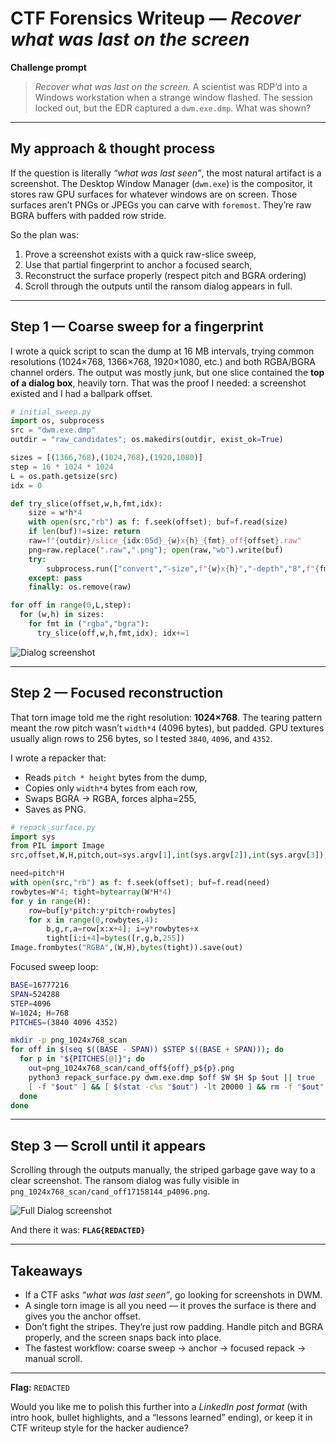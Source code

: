# CTF Forensics Writeup — *Recover what was last on the screen*

**Challenge prompt**

> *Recover what was last on the screen.*
> A scientist was RDP’d into a Windows workstation when a strange window flashed. The session locked out, but the EDR captured a `dwm.exe.dmp`. What was shown?

---

## My approach & thought process

If the question is literally *“what was last seen”*, the most natural artifact is a screenshot. The Desktop Window Manager (`dwm.exe`) is the compositor, it stores raw GPU surfaces for whatever windows are on screen. Those surfaces aren’t PNGs or JPEGs you can carve with `foremost`. They’re raw BGRA buffers with padded row stride.

So the plan was:
1. Prove a screenshot exists with a quick raw-slice sweep,
2. Use that partial fingerprint to anchor a focused search, 
3. Reconstruct the surface properly (respect pitch and BGRA ordering)
4. Scroll through the outputs until the ransom dialog appears in full.

---

## Step 1 — Coarse sweep for a fingerprint

I wrote a quick script to scan the dump at 16 MB intervals, trying common resolutions (1024×768, 1366×768, 1920×1080, etc.) and both RGBA/BGRA channel orders. The output was mostly junk, but one slice contained the **top of a dialog box**, heavily torn. That was the proof I needed: a screenshot existed and I had a ballpark offset.

```python
# initial_sweep.py
import os, subprocess
src = "dwm.exe.dmp"
outdir = "raw_candidates"; os.makedirs(outdir, exist_ok=True)

sizes = [(1366,768),(1024,768),(1920,1080)]
step = 16 * 1024 * 1024
L = os.path.getsize(src)
idx = 0

def try_slice(offset,w,h,fmt,idx):
    size = w*h*4
    with open(src,"rb") as f: f.seek(offset); buf=f.read(size)
    if len(buf)!=size: return
    raw=f"{outdir}/slice_{idx:05d}_{w}x{h}_{fmt}_off{offset}.raw"
    png=raw.replace(".raw",".png"); open(raw,"wb").write(buf)
    try:
        subprocess.run(["convert","-size",f"{w}x{h}","-depth","8",f"{fmt}:{raw}",png],check=True)
    except: pass
    finally: os.remove(raw)

for off in range(0,L,step):
  for (w,h) in sizes:
    for fmt in ("rgba","bgra"):
      try_slice(off,w,h,fmt,idx); idx+=1
```

![Dialog screenshot](../../assets/2025/sunshineCTF/images/topdialog.png)

---

## Step 2 — Focused reconstruction

That torn image told me the right resolution: **1024×768**. The tearing pattern meant the row pitch wasn’t `width*4` (4096 bytes), but padded. GPU textures usually align rows to 256 bytes, so I tested `3840`, `4096`, and `4352`.

I wrote a repacker that:

* Reads `pitch * height` bytes from the dump,
* Copies only `width*4` bytes from each row,
* Swaps BGRA → RGBA, forces alpha=255,
* Saves as PNG.

```python
# repack_surface.py
import sys
from PIL import Image
src,offset,W,H,pitch,out=sys.argv[1],int(sys.argv[2]),int(sys.argv[3]),int(sys.argv[4]),int(sys.argv[5]),sys.argv[6]

need=pitch*H
with open(src,"rb") as f: f.seek(offset); buf=f.read(need)
rowbytes=W*4; tight=bytearray(W*H*4)
for y in range(H):
    row=buf[y*pitch:y*pitch+rowbytes]
    for x in range(0,rowbytes,4):
        b,g,r,a=row[x:x+4]; i=y*rowbytes+x
        tight[i:i+4]=bytes([r,g,b,255])
Image.frombytes("RGBA",(W,H),bytes(tight)).save(out)
```

Focused sweep loop:

```bash
BASE=16777216
SPAN=524288
STEP=4096
W=1024; H=768
PITCHES=(3840 4096 4352)

mkdir -p png_1024x768_scan
for off in $(seq $((BASE - SPAN)) $STEP $((BASE + SPAN))); do
  for p in "${PITCHES[@]}"; do
    out=png_1024x768_scan/cand_off${off}_p${p}.png
    python3 repack_surface.py dwm.exe.dmp $off $W $H $p $out || true
    [ -f "$out" ] && [ $(stat -c%s "$out") -lt 20000 ] && rm -f "$out"
  done
done
```

---

## Step 3 — Scroll until it appears

Scrolling through the outputs manually, the striped garbage gave way to a clear screenshot. The ransom dialog was fully visible in `png_1024x768_scan/cand_off17158144_p4096.png`.

![Full Dialog screenshot](../../assets/2025/sunshineCTF/images/fulldialog.png)

And there it was:
**`FLAG{REDACTED}`**

---

## Takeaways

* If a CTF asks *“what was last seen”*, go looking for screenshots in DWM.
* A single torn image is all you need — it proves the surface is there and gives you the anchor offset.
* Don’t fight the stripes. They’re just row padding. Handle pitch and BGRA properly, and the screen snaps back into place.
* The fastest workflow: coarse sweep → anchor → focused repack → manual scroll.

---

**Flag:** `REDACTED`

Would you like me to polish this further into a *LinkedIn post format* (with intro hook, bullet highlights, and a “lessons learned” ending), or keep it in CTF writeup style for the hacker audience?
